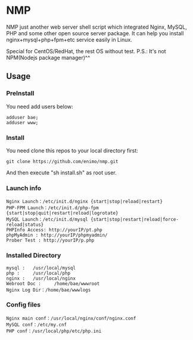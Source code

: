 # NMP

NMP just another web server shell script which integrated Nginx, MySQL, PHP and some other open source server package. It can help you install nginx+mysql+php+fpm+etc service easily in Linux.

Special for CentOS/RedHat, the rest OS without test. P.S.: It's not NPM(Nodejs package manager)^^



## Usage

### PreInstall

You need add users below:

```
adduser bae;
adduser www;
```

### Install

You need clone this repos to your local directory first:

```
git clone https://github.com/enimo/nmp.git
```
And then execute "sh install.sh" as root user.

### Launch info

```
Nginx Launch：/etc/init.d/nginx {start|stop|reload|restart}
PHP-FPM Launch：/etc/init.d/php-fpm {start|stop|quit|restart|reload|logrotate}
MySQL Launch：/etc/init.d/mysql {start|stop|restart|reload|force-reload|status}
PHPInfo Access: http://yourIP/pt.php
phpMyAdmin : http://yourIP/phpmyadmin/
Prober Test : http://yourIP/p.php
```

### Installed Directory

```
mysql :   /usr/local/mysql
php :     /usr/local/php
nginx :   /usr/local/nginx
Webroot Doc :     /home/bae/wwwroot
Nginx Log Dir：/home/bae/wwwlogs
```

### Config files

```
Nginx main conf：/usr/local/nginx/conf/nginx.conf
MySQL conf：/etc/my.cnf
PHP conf：/usr/local/php/etc/php.ini
```
